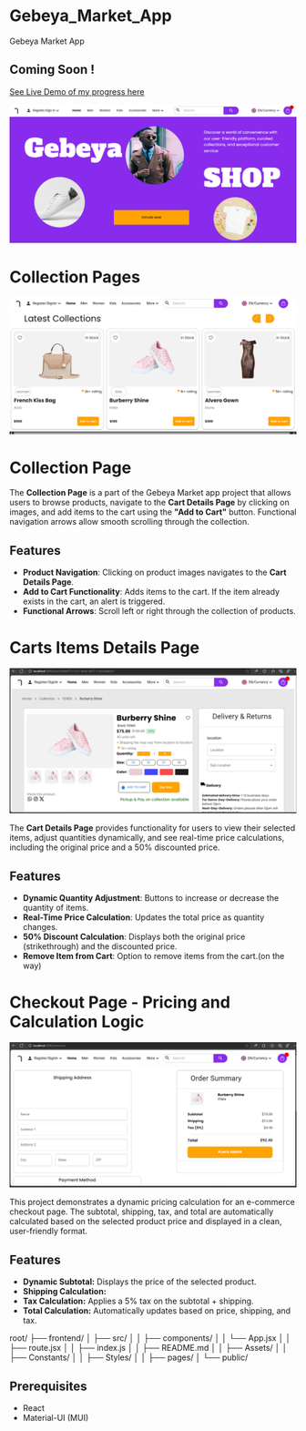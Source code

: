 # Gebeya_Market_App
Gebeya Market App
 ## Coming Soon !
 [See Live Demo of my progress here](https://gebeyamarketapp.onrender.com/)

 ![Home Page](src/Assets/Screenshots/homepage.png)

# Collection Pages
![Home Page](src/Assets/Screenshots/collection.png)
# Collection Page 

The **Collection Page** is a part of the Gebeya Market app project that allows users to browse products, navigate to the **Cart Details Page** by clicking on images, and add items to the cart using the **"Add to Cart"** button. Functional navigation arrows allow smooth scrolling through the collection.

## Features

- **Product Navigation**: Clicking on product images navigates to the **Cart Details Page**.
- **Add to Cart Functionality**: Adds items to the cart. If the item already exists in the cart, an alert is triggered.
- **Functional Arrows**: Scroll left or right through the collection of products.
# Carts Items Details Page
![Home Page](src/Assets/Screenshots/cartdetails.png)

The **Cart Details Page** provides functionality for users to view their selected items, adjust quantities dynamically, and see real-time price calculations, including the original price and a 50% discounted price.

## Features

- **Dynamic Quantity Adjustment**: Buttons to increase or decrease the quantity of items.
- **Real-Time Price Calculation**: Updates the total price as quantity changes.
- **50% Discount Calculation**: Displays both the original price (strikethrough) and the discounted price.
- **Remove Item from Cart**: Option to remove items from the cart.(on the way)
 # Checkout Page - Pricing and Calculation Logic
![Home Page](src/Assets/Screenshots/checkout.png)

This project demonstrates a dynamic pricing calculation for an e-commerce checkout page. The subtotal, shipping, tax, and total are automatically calculated based on the selected product price and displayed in a clean, user-friendly format.

## Features

- **Dynamic Subtotal:** Displays the price of the selected product.
- **Shipping Calculation:** 
- **Tax Calculation:** Applies a 5% tax on the subtotal + shipping.
- **Total Calculation:** Automatically updates based on price, shipping, and tax.

root/
├── frontend/
│   ├── src/
│   │   ├── components/
│   │   └── App.jsx
│   │   ├── route.jsx
│   │   ├── index.js
│   │   ├── README.md
│   │   ├── Assets/
│   │   ├── Constants/
│   │   ├── Styles/
│   │   ├── pages/
│   └── public/


## Prerequisites

- React
- Material-UI (MUI)
